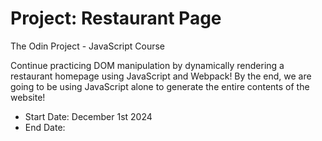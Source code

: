# Project: Restaurant Page

The Odin Project - JavaScript Course 

Continue practicing DOM manipulation by dynamically rendering a restaurant homepage using JavaScript and Webpack! By the end, we are going to be using JavaScript alone to generate the entire contents of the website!

- Start Date: December 1st 2024
- End Date: 

